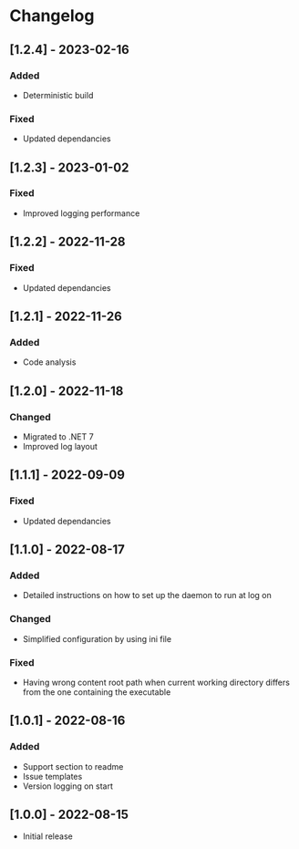 # Changelog

## [1.2.4] - 2023-02-16
### Added
- Deterministic build
### Fixed
- Updated dependancies

## [1.2.3] - 2023-01-02
### Fixed
- Improved logging performance

## [1.2.2] - 2022-11-28
### Fixed
- Updated dependancies

## [1.2.1] - 2022-11-26
### Added
- Code analysis

## [1.2.0] - 2022-11-18
### Changed
- Migrated to .NET 7
- Improved log layout

## [1.1.1] - 2022-09-09
### Fixed
- Updated dependancies

## [1.1.0] - 2022-08-17
### Added
- Detailed instructions on how to set up the daemon to run at log on
### Changed
- Simplified configuration by using ini file
### Fixed
- Having wrong content root path when current working directory differs from the one containing the executable

## [1.0.1] - 2022-08-16
### Added
- Support section to readme
- Issue templates
- Version logging on start

## [1.0.0] - 2022-08-15
- Initial release
